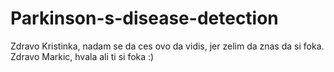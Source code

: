 # Parkinson-s-disease-detection
Zdravo Kristinka, nadam se da ces ovo da vidis, jer zelim da znas da si foka.
Zdravo Markic, hvala ali ti si foka :)